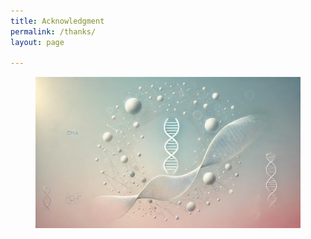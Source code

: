 ```yaml
---
title: Acknowledgment
permalink: /thanks/
layout: page

---
```


<figure>
<img src="/assets/img/longevity_cover.webp" alt="ilustrasi repo yang mau diupdate">
</figure>

